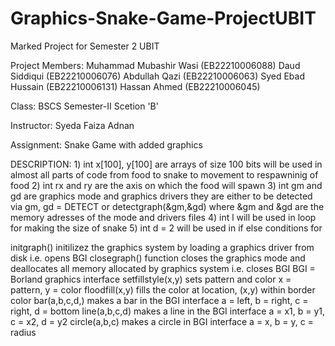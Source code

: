 # Graphics-Snake-Game-ProjectUBIT
Marked Project for Semester 2 UBIT

Project Members: Muhammad Mubashir Wasi     (EB22210006088)
                 Daud Siddiqui              (EB22210006076)
                 Abdullah Qazi              (EB22210006063)
                 Syed Ebad Hussain          (EB22210006131)
                 Hassan Ahmed               (EB22210006045)

Class:           BSCS Semester-II Scetion 'B'

Instructor:      Syeda Faiza Adnan

Assignment:      Snake Game with added graphics

DESCRIPTION: 
    1) int x[100], y[100] are arrays of size 100 bits will be used in almost all parts of code from food to snake to movement to respawninig of food
    2) int rx and ry are the axis on which the food will spawn
    3) int gm and gd are graphics mode and graphics drivers they are either to be detected via gm, gd = DETECT or detectgraph(&gm,&gd) where &gm and &gd are the memory adresses of the mode and drivers files
    4) int l will be used in loop for making the size of snake
    5) int d = 2 will be used in if else conditions for 

initgraph() initilizez the graphics system by loading a graphics driver from disk i.e. opens BGI
closegraph() function closes the graphics mode and deallocates all memory allocated by graphics system i.e. closes BGI
BGI = Borland graphics interface
setfillstyle(x,y) sets pattern and color x = pattern, y = color
floodfill(x,y) fills the color at location, (x,y) within border color
bar(a,b,c,d,) makes a bar in the BGI interface a = left, b = right, c = right, d = bottom 
line(a,b,c,d) makes a line in the BGI interface a = x1, b =  y1, c = x2, d = y2
circle(a,b,c) makes a circle in BGI interface a = x, b = y, c = radius
